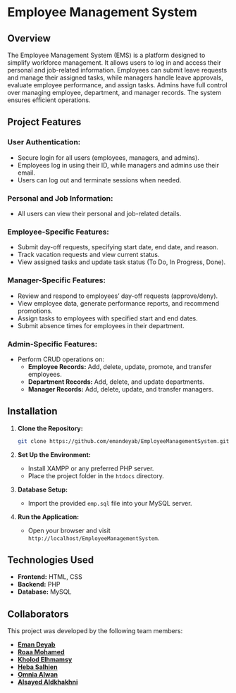 # Employee Management System

## Overview
The Employee Management System (EMS) is a platform designed to simplify workforce management. It allows users to log in and access their personal and job-related information. Employees can submit leave requests and manage their assigned tasks, while managers handle leave approvals, evaluate employee performance, and assign tasks. Admins have full control over managing employee, department, and manager records. The system ensures efficient operations.

## **Project Features**  

### **User Authentication:**  
- Secure login for all users (employees, managers, and admins).  
- Employees log in using their ID, while managers and admins use their email.  
- Users can log out and terminate sessions when needed.  

### **Personal and Job Information:**  
- All users can view their personal and job-related details.  

### **Employee-Specific Features:**  
- Submit day-off requests, specifying start date, end date, and reason.  
- Track vacation requests and view current status.  
- View assigned tasks and update task status (To Do, In Progress, Done).  

### **Manager-Specific Features:**  
- Review and respond to employees’ day-off requests (approve/deny).  
- View employee data, generate performance reports, and recommend promotions.  
- Assign tasks to employees with specified start and end dates.  
- Submit absence times for employees in their department.  

### **Admin-Specific Features:**  
- Perform CRUD operations on:  
  - **Employee Records:** Add, delete, update, promote, and transfer employees.  
  - **Department Records:** Add, delete, and update departments.  
  - **Manager Records:** Add, delete, update, and transfer managers.  

## Installation
1. **Clone the Repository:**
   ```bash
   git clone https://github.com/emandeyab/EmployeeManagementSystem.git
   ```

2. **Set Up the Environment:**
   - Install XAMPP or any preferred PHP server.
   - Place the project folder in the `htdocs` directory.

3. **Database Setup:**
   - Import the provided `emp.sql` file into your MySQL server.

4. **Run the Application:**
   - Open your browser and visit `http://localhost/EmployeeManagementSystem`.

## Technologies Used
- **Frontend:** HTML, CSS
- **Backend:** PHP
- **Database:** MySQL

## Collaborators
This project was developed by the following team members:

- **[Eman Deyab](https://github.com/emandeyab)**
- **[Roaa Mohamed](https://github.com/roaa46)**
- **[Kholod Elhmamsy](https://github.com/khx7ii)**
- **[Heba Salhien](https://github.com/hebasalhien)**
- **[Omnia Alwan](https://github.com/Omnia-Alwan)**
- **[Alsayed Aldkhakhni](https://github.com/Alsayed-Aldkhakhni)**

